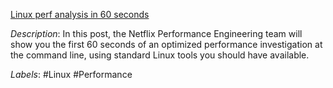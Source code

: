 [Linux perf analysis in 60 seconds](https://www.brendangregg.com/Articles/Netflix_Linux_Perf_Analysis_60s.pdf)

*Description*: In this post, the Netflix Performance Engineering team will show you the first 60 seconds of an optimized performance investigation at the command line, using standard Linux tools you should have available.

*Labels*: #Linux #Performance
